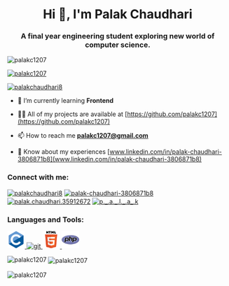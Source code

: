 <h1 align="center">Hi 👋, I'm Palak Chaudhari</h1>
<h3 align="center">A final year engineering student exploring new world of computer science.</h3>

<p align="left"> <img src="https://komarev.com/ghpvc/?username=palakc1207&label=Profile%20views&color=0e75b6&style=flat" alt="palakc1207" /> </p>

<p align="left"> <a href="https://github.com/ryo-ma/github-profile-trophy"><img src="https://github-profile-trophy.vercel.app/?username=palakc1207" alt="palakc1207" /></a> </p>

<p align="left"> <a href="https://twitter.com/palakchaudhari8" target="blank"><img src="https://img.shields.io/twitter/follow/palakchaudhari8?logo=twitter&style=for-the-badge" alt="palakchaudhari8" /></a> </p>

- 🌱 I’m currently learning **Frontend**

- 👨‍💻 All of my projects are available at [https://github.com/palakc1207](https://github.com/palakc1207)

- 📫 How to reach me **palakc1207@gmail.com**

- 📄 Know about my experiences [www.linkedin.com/in/palak-chaudhari-3806871b8](www.linkedin.com/in/palak-chaudhari-3806871b8)

<h3 align="left">Connect with me:</h3>
<p align="left">
<a href="https://twitter.com/palakchaudhari8" target="blank"><img align="center" src="https://raw.githubusercontent.com/rahuldkjain/github-profile-readme-generator/master/src/images/icons/Social/twitter.svg" alt="palakchaudhari8" height="30" width="40" /></a>
<a href="https://linkedin.com/in/palak-chaudhari-3806871b8" target="blank"><img align="center" src="https://raw.githubusercontent.com/rahuldkjain/github-profile-readme-generator/master/src/images/icons/Social/linked-in-alt.svg" alt="palak-chaudhari-3806871b8" height="30" width="40" /></a>
<a href="https://fb.com/palak.chaudhari.35912672" target="blank"><img align="center" src="https://raw.githubusercontent.com/rahuldkjain/github-profile-readme-generator/master/src/images/icons/Social/facebook.svg" alt="palak.chaudhari.35912672" height="30" width="40" /></a>
<a href="https://instagram.com/p._.a._.l._.a_.k" target="blank"><img align="center" src="https://raw.githubusercontent.com/rahuldkjain/github-profile-readme-generator/master/src/images/icons/Social/instagram.svg" alt="p._.a._.l._.a_.k" height="30" width="40" /></a>
</p>

<h3 align="left">Languages and Tools:</h3>
<p align="left"> <a href="https://www.cprogramming.com/" target="_blank" rel="noreferrer"> <img src="https://raw.githubusercontent.com/devicons/devicon/master/icons/c/c-original.svg" alt="c" width="40" height="40"/> </a> <a href="https://git-scm.com/" target="_blank" rel="noreferrer"> <img src="https://www.vectorlogo.zone/logos/git-scm/git-scm-icon.svg" alt="git" width="40" height="40"/> </a> <a href="https://www.w3.org/html/" target="_blank" rel="noreferrer"> <img src="https://raw.githubusercontent.com/devicons/devicon/master/icons/html5/html5-original-wordmark.svg" alt="html5" width="40" height="40"/> </a> <a href="https://www.php.net" target="_blank" rel="noreferrer"> <img src="https://raw.githubusercontent.com/devicons/devicon/master/icons/php/php-original.svg" alt="php" width="40" height="40"/> </a> </p>

<p><img align="left" src="https://github-readme-stats.vercel.app/api/top-langs?username=palakc1207&show_icons=true&locale=en&layout=compact" alt="palakc1207" /></p>

<p>&nbsp;<img align="center" src="https://github-readme-stats.vercel.app/api?username=palakc1207&show_icons=true&locale=en" alt="palakc1207" /></p>

<p><img align="center" src="https://github-readme-streak-stats.herokuapp.com/?user=palakc1207&" alt="palakc1207" /></p>
